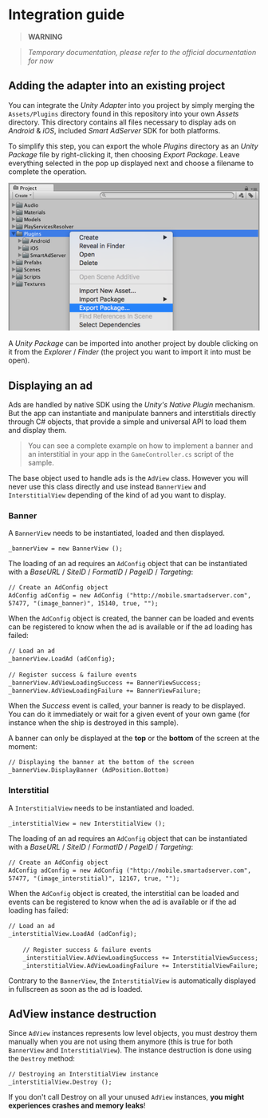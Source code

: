 # Integration guide

> **WARNING**

> _Temporary documentation, please refer to the official documentation for now_

## Adding the adapter into an existing project

You can integrate the _Unity Adapter_ into you project by simply merging the ```Assets/Plugins``` directory found in this repository into your own _Assets_ directory. This directory contains all files necessary to display ads on _Android_ & _iOS_, included _Smart AdServer_ SDK for both platforms.

To simplify this step, you can export the whole _Plugins_ directory as an _Unity Package_ file by right-clicking it, then choosing _Export Package_. Leave everything selected in the pop up displayed next and choose a filename to complete the operation.

<p align="center">
  <img src="Images/package_export.png" alt="Exporting the Plugins directory as an Unity Package"/>
</p>

A _Unity Package_ can be imported into another project by double clicking on it from the _Explorer_ / _Finder_ (the project you want to import it into must be open).

## Displaying an ad

Ads are handled by native SDK using the _Unity's Native Plugin_ mechanism. But the app can instantiate and manipulate banners and interstitials directly through C# objects, that provide a simple and universal API to load them and display them.

> You can see a complete example on how to implement a banner and an interstitial in your app in the ```GameController.cs``` script of the sample.

The base object used to handle ads is the ```AdView``` class. However you will never use this class directly and use instead ```BannerView``` and ```InterstitialView``` depending of the kind of ad you want to display.

### Banner

A ```BannerView``` needs to be instantiated, loaded and then displayed.

    _bannerView = new BannerView ();

The loading of an ad requires an ```AdConfig``` object that can be instantiated with a _BaseURL_ / _SiteID_ / _FormatID_ / _PageID_ / _Targeting_:

    // Create an AdConfig object
    AdConfig adConfig = new AdConfig ("http://mobile.smartadserver.com", 57477, "(image_banner)", 15140, true, "");

When the ```AdConfig``` object is created, the banner can be loaded and events can be registered to know when the ad is available or if the ad loading has failed:

    // Load an ad
    _bannerView.LoadAd (adConfig);

    // Register success & failure events
    _bannerView.AdViewLoadingSuccess += BannerViewSuccess;
    _bannerView.AdViewLoadingFailure += BannerViewFailure;

When the _Success_ event is called, your banner is ready to be displayed. You can do it immediately or wait for a given event of your own game (for instance when the ship is destroyed in this sample).

A banner can only be displayed at the **top** or the **bottom** of the screen at the moment:

    // Displaying the banner at the bottom of the screen
    _bannerView.DisplayBanner (AdPosition.Bottom)

### Interstitial

A ```InterstitialView``` needs to be instantiated and loaded.

    _interstitialView = new InterstitialView ();

The loading of an ad requires an ```AdConfig``` object that can be instantiated with a _BaseURL_ / _SiteID_ / _FormatID_ / _PageID_ / _Targeting_:

    // Create an AdConfig object
    AdConfig adConfig = new AdConfig ("http://mobile.smartadserver.com", 57477, "(image_interstitial)", 12167, true, "");

When the ```AdConfig``` object is created, the interstitial can be loaded and events can be registered to know when the ad is available or if the ad loading has failed:

    // Load an ad
    _interstitialView.LoadAd (adConfig);

		// Register success & failure events
		_interstitialView.AdViewLoadingSuccess += InterstitialViewSuccess;
		_interstitialView.AdViewLoadingFailure += InterstitialViewFailure;

Contrary to the ```BannerView```, the ```InterstitialView``` is automatically displayed in fullscreen as soon as the ad is loaded.

## AdView instance destruction

Since ```AdView``` instances represents low level objects, you must destroy them manually when you are not using them anymore (this is true for both ```BannerView``` and ```InterstitialView```). The instance destruction is done using the ```Destroy``` method:

    // Destroying an InterstitialView instance
    _interstitialView.Destroy ();

If you don't call Destroy on all your unused ```AdView``` instances, **you might experiences crashes and memory leaks**!
